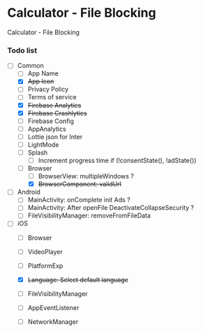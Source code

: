 # Calculator - File Blocking
Calculator - File Blocking

### Todo list

- [ ] Common
  - [ ] App Name 
  - [x] ~~App Icon~~ 
  - [ ] Privacy Policy
  - [ ] Terms of service
  - [x] ~~Firebase Analytics~~
  - [x] ~~Firebase Crashlytics~~
  - [ ] Firebase Config
  - [ ] AppAnalytics 
  - [ ] Lottie json for Inter
  - [ ] LightMode
  - [ ] Splash
    - [ ] Increment progress time if (!consentState(), !adState())
  - [ ] Browser
    - [ ] BrowserView: multipleWindows ?
    - [x] ~~BrowserComponent: validUrl~~
- [ ] Android
  - [ ] MainActivity: onComplete init Ads ?
  - [ ] MainActivity: After openFile DeactivateCollapseSecurity ?
  - [ ] FileVisibilityManager: removeFromFileData
- [ ] iOS
  - [ ] Browser
  - [ ] VideoPlayer
  - [ ] PlatformExp
  - [x] ~~Language: Select default language~~
  - [ ] FileVisibilityManager
  - [ ] AppEventListener
  - [ ] NetworkManager

